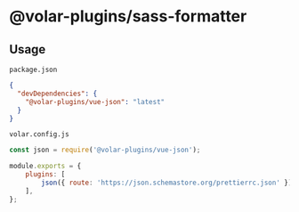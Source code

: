 # @volar-plugins/sass-formatter

## Usage

`package.json`

```json
{
  "devDependencies": {
    "@volar-plugins/vue-json": "latest"
  }
}
```

`volar.config.js`

```js
const json = require('@volar-plugins/vue-json');

module.exports = {
	plugins: [
		json({ route: 'https://json.schemastore.org/prettierrc.json' }),
	],
};
```
